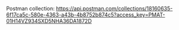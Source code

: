 Postman collection:
https://api.postman.com/collections/18160635-6f17ca5c-580e-4363-a43b-4b8752b874c5?access_key=PMAT-01H14VZ934SXD5NHA36DA1872D
